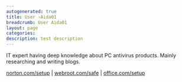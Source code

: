 ```yaml
---
autogenerated: true
title: User ›Aida01
breadcrumb: User Aida01
layout: page
categories: 
description: test description
---
```


IT expert having deep knowledge about PC antivirus products. Mainly researching and writing blogs.

[norton.com/setup](https://dirnorton.com/) | [webroot.com/safe](https://mowebroot.com/) | [office.com/setup](https://websoffice.com/setup)
